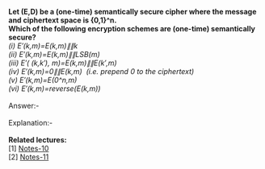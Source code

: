 <b>Let (E,D) be a (one-time) semantically secure cipher where the message and ciphertext space is {0,1}^n. <br>
Which of the following encryption schemes are (one-time) semantically secure? </b> <br> <i>
(i) E′(k,m)=E(k,m)∥∥k <br>
(ii) E′(k,m)=E(k,m)∥∥LSB(m) <br>
(iii) E′( (k,k′), m)=E(k,m)∥∥E(k′,m) <br>
(iv) E′(k,m)=0∥∥E(k,m)  (i.e. prepend 0 to the ciphertext) <br>
(v) E′(k,m)=E(0^n,m) <br>
(vi) E′(k,m)=reverse(E(k,m)) </i><br>
<br>
Answer:- <br>
<br>
Explanation:- <br>
<br>
<b>Related lectures:</b> <br>
[1] <a href="https://github.com/ashumeow/cryptography-I/blob/master/week-1/notes/10%20-%20Semantic%20Security.md">Notes-10</a><br>
[2] <a href="https://github.com/ashumeow/cryptography-I/blob/master/week-1/notes/11%20-%20Semantically%20Secure%20Semantic%20Security.md">Notes-11</a>
